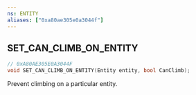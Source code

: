 ```yaml
---
ns: ENTITY
aliases: ["0xa80ae305e0a3044f"]
---
```

## SET_CAN_CLIMB_ON_ENTITY

```c
// 0xA80AE305E0A3044F
void SET_CAN_CLIMB_ON_ENTITY(Entity entity, bool CanClimb);
```

Prevent climbing on a particular entity.

